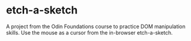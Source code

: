# etch-a-sketch
A project from the Odin Foundations course to practice DOM manipulation skills.  Use the mouse as a cursor from the in-browser etch-a-sketch.
